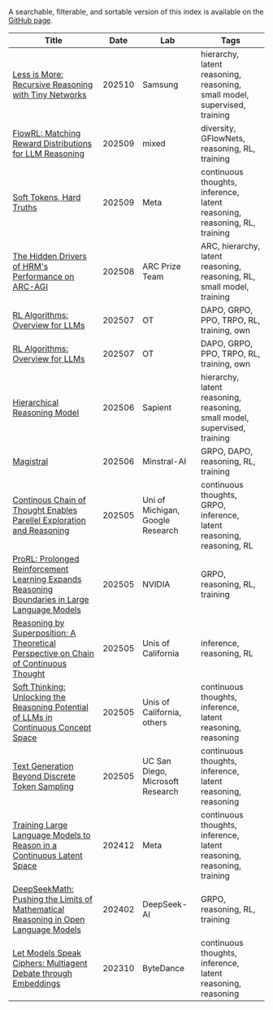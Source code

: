 A searchable, filterable, and sortable version of this index is available on the [GitHub page](https://samot-gc.github.io/musings/index.html).



| Title | Date | Lab | Tags |
|-------|------|-----|------|
| [Less is More: Recursive Reasoning with Tiny Networks](https://github.com/samot-gc/musings/blob/main/papers/TRM.md) | 202510 | Samsung | hierarchy, latent reasoning, reasoning, small model, supervised, training |
| [FlowRL: Matching Reward Distributions for LLM Reasoning](https://github.com/samot-gc/musings/blob/main/papers/FlowRL.md) | 202509 | mixed | diversity, GFlowNets, reasoning, RL, training |
| [Soft Tokens, Hard Truths](https://github.com/samot-gc/musings/blob/main/papers/Soft%20Tokens%2C%20Hard%20Truths.md) | 202509 | Meta | continuous thoughts, inference, latent reasoning, reasoning, RL, training |
| [The Hidden Drivers of HRM's Performance on ARC-AGI](https://github.com/samot-gc/musings/blob/main/papers/HRM%20-%20ARC%20Analysis.md) | 202508 | ARC Prize Team | ARC, hierarchy, latent reasoning, reasoning, RL, small model, training |
| [RL Algorithms: Overview for LLMs](https://github.com/samot-gc/musings/blob/main/papers/RL%20Algorithms-%20Deep-Dive.md) | 202507 | OT | DAPO, GRPO, PPO, TRPO, RL, training, own |
| [RL Algorithms: Overview for LLMs](https://github.com/samot-gc/musings/blob/main/papers/RL%20Algorithms-%20Overview.md) | 202507 | OT | DAPO, GRPO, PPO, TRPO, RL, training, own |
| [Hierarchical Reasoning Model](https://github.com/samot-gc/musings/blob/main/papers/HRM.md) | 202506 | Sapient | hierarchy, latent reasoning, reasoning, small model, supervised, training |
| [Magistral](https://github.com/samot-gc/musings/blob/main/papers/Magistral.md) | 202506 | Minstral-AI | GRPO, DAPO, reasoning, RL, training |
| [Continous Chain of Thought Enables Parellel Exploration and Reasoning](https://github.com/samot-gc/musings/blob/main/papers/CoT2.md) | 202505 | Uni of Michigan, Google Research | continuous thoughts, GRPO, inference, latent reasoning, reasoning, RL |
| [ProRL: Prolonged Reinforcement Learning Expands Reasoning Boundaries in Large Language Models](https://github.com/samot-gc/musings/blob/main/papers/ProRL.md) | 202505 | NVIDIA | GRPO, reasoning, RL, training |
| [Reasoning by Superposition: A Theoretical Perspective on Chain of Continuous Thought](https://github.com/samot-gc/musings/blob/main/papers/Reasoning%20by%20Superposition.md) | 202505 | Unis of California | inference, reasoning, RL |
| [Soft Thinking: Unlocking the Reasoning Potential of LLMs in Continuous Concept Space](https://github.com/samot-gc/musings/blob/main/papers/Soft%20Thinking.md) | 202505 | Unis of California, others | continuous thoughts, inference, latent reasoning, reasoning |
| [Text Generation Beyond Discrete Token Sampling](https://github.com/samot-gc/musings/blob/main/papers/Mixture%20of%20Inputs.md) | 202505 | UC San Diego, Microsoft Research | continuous thoughts, inference, latent reasoning, reasoning |
| [Training Large Language Models to Reason in a Continuous Latent Space](https://github.com/samot-gc/musings/blob/main/papers/COCONUT.md) | 202412 | Meta | continuous thoughts, inference, latent reasoning, reasoning, training |
| [DeepSeekMath: Pushing the Limits of Mathematical Reasoning in Open Language Models](https://github.com/samot-gc/musings/blob/main/papers/DeepSeekMath%20GRPO.md) | 202402 | DeepSeek-AI | GRPO, reasoning, RL, training |
| [Let Models Speak Ciphers: Multiagent Debate through Embeddings](https://github.com/samot-gc/musings/blob/main/papers/CIPHER.md) | 202310 | ByteDance | continuous thoughts, inference, latent reasoning, reasoning |